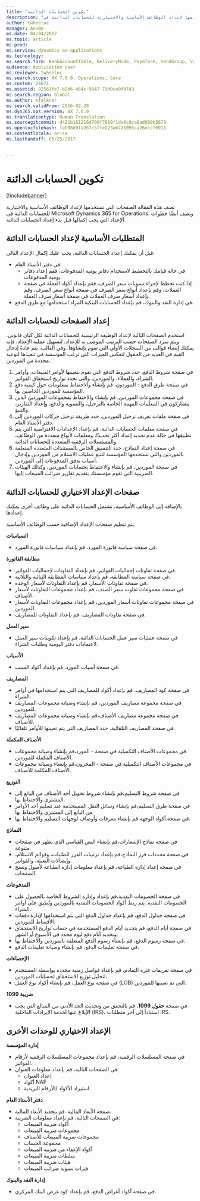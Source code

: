 ```yaml
---
title: "تكوين الحسابات الدائنة"
description: "تصف هذه المقالة الصفحات التي تستخدمها لإعداد الوظائف الأساسية والاختيارية للحسابات الدائنة في Microsoft Dynamics 365 for Operations. وتصف أيضًا خطوات الإعداد التي يجب إكمالها قبل بدء إعداد الحسابات الدائنة."
author: twheeloc
manager: AnnBe
ms.date: 04/04/2017
ms.topic: article
ms.prod: 
ms.service: dynamics-ax-applications
ms.technology: 
ms.search.form: BankAccountTable, DeliveryMode, PaymTerm, VendGroup, VendParameters, VendPaymMode, VendTable
audience: Application User
ms.reviewer: twheeloc
ms.search.scope: AX 7.0.0, Operations, Core
ms.custom: 24671
ms.assetid: 82561fe7-b2d6-464c-9347-79d0ce0f9743
ms.search.region: Global
ms.author: mfalkner
ms.search.validFrom: 2016-02-28
ms.dyn365.ops.version: AX 7.0.0
ms.translationtype: Human Translation
ms.sourcegitcommit: d421b161216d700f7819f1da8c0ca8ad089b5670
ms.openlocfilehash: fab98d9fa267c5ffe223a6721095ca26eccf6911
ms.contentlocale: ar-sa
ms.lasthandoff: 05/25/2017


---
```


# <a name="configure-accounts-payable"></a>تكوين الحسابات الدائنة

[!include[banner](../includes/banner.md)]


تصف هذه المقالة الصفحات التي تستخدمها لإعداد الوظائف الأساسية والاختيارية للحسابات الدائنة في Microsoft Dynamics 365 for Operations. وتصف أيضًا خطوات الإعداد التي يجب إكمالها قبل بدء إعداد الحسابات الدائنة.

<a name="prerequisites-for-accounts-payable-setup"></a>المتطلبات الأساسية لإعداد الحسابات الدائنة
----------------------------------------

قبل أن يمكنك إعداد الحسابات الدائنة، يجب عليك إكمال الإعداد التالي:

-   في دفتر الأستاذ العام:
    -   في حالة قيامك بالتخطيط لاستخدام دفاتر يومية المدفوعات، فقم إعداد دفاتر يومية المدفوعات.
    -   إذا كنت تخطط لإجراء تسويات سعر الصرف، فقم بإعداد أكواد العملة في صفحة العملات، وقم بإعداد أنواع سعر الصرف في صفحة أنواع سعر الصرف، وقم بإعداد أسعار صرف العملات في صفحة أسعار صرف العملة.
-   في إدارة النقد والبنوك، قم بإعداد الحسابات البنكية المراد استخدامها مع طرق الدفع.

## <a name="setup-pages-for-accounts-payable"></a>إعداد الصفحات للحسابات الدائنة

استخدم الصفحات التالية لإعداد الوظيفة الرئيسية للحسابات الدائنة لكل كيان قانوني. ويتم سرد الصفحات حسب الترتيب الموصى به للإعداد. لتسهيل عملية الإعداد، فإنه يمكنك إنشاء قوالب من السجلات الأولى التي تقوم بإنشاؤها. وفي القالب، يتم عادةً إدخال القيم في العديد من الحقول لتعكس الميزات التي ترغب المؤسسة في تنفيذها لنوعية محددة من الموردين.
1.  في صفحة شروط الدفع، حدد شروط الدفع التي تقوم بتعيينها لأوامر المبيعات، وأوامر الشراء، والعملاء، والموردين، والتي تحدد تواريخ استحقاق الفواتير.
2.  في صفحة طرق الدفع - الموردون، قم بإنشاء والاحتفاظ بمعلومات حول كيفية دفع المؤسسة للموردين الخاصين بها.
3.  في صفحة مجموعات الموردين، قم بإنشاء والاحتفاظ بمجموعات الموردين الذين يتشاركون في المعلمات المهمة الخاصة بالترحيل، والتسوية والدفع، وإعداد التقارير، والتنبؤ.
4.  في صفحة ملفات تعريف ترحيل الموردين، حدد طريقة ترحيل حركات الموردين إلى دفتر الأستاذ العام.
5.  في صفحة معلمات الحسابات الدائنة، قم بإعداد الإعدادات الافتراضية التي يتم تطبيقها في حالة عدم تحديد إعداد أكثر تحديدًا، ومعلمات لأنواع متعددة من الوظائف، والمسلسلات الرقمية المتعددة للحسابات الدائنة.
6.  في صفحة إعداد النماذج، حدد التنسيق الخاص بالمستندات المتعددة المتعلقة بالموردين والتي تستخدمها المؤسسة لتتبع عمليات الاستلام من الموردين وإدخال أسباب تدفق المدفوعات إلى الموردين.
7.  في صفحة الموردين، قم بإنشاء والاحتفاظ بحسابات الموردين، وكذلك الهيئات الضريبية التي تقوم مؤسستك بتقديم تقارير ضرائب المبيعات إليها.

## <a name="optional-setup-pages-for-accounts-payable"></a>صفحات الإعداد الاختياري للحسابات الدائنة
بالإضافة إلى الوظائف الأساسية، تشتمل الحسابات الدائنة على وظائف أخرى يمكنك إعدادها.

يتم تنظيم صفحات الإعداد الإضافية حسب الوظائف الأساسية.

**السياسات**
-   في صفحة سياسة فاتورة المورد، قم بإعداد سياسات فاتورة المورد.

**مطابقة الفاتورة**

-   في صفحة تفاوتات إجماليات الفواتير، قم بإعداد التفاوتات لإجماليات الفواتير.
-   في صفحة سياسة المطابقة، قم بإعداد سياسات المطابقة الثنائية والثلاثية.
-   في صفحة تفاوتات الأسعار، قم بإعداد التفاوتات لأسعار الوحدة.
-   في صفحة مجموعات تفاوت سعر الصنف، قم بإعداد مجموعات التفاوتات لأسعار الأصناف.
-   في صفحة مجموعات تفاوتات أسعار الموردين، قم بإعداد مجموعات التفاوتات لأسعار الموردين.
-   في صفحة تفاوتات المصاريف، قم بإعداد التفاوتات للمصاريف.

**سير العمل**

-   في صفحة عمليات سير عمل الحسابات الدائنة، قم بإعداد تكوينات سير العمل لاعتمادات دفتر اليومية وطلبات الشراء.

**الأسباب**

-   في صفحة أسباب المورد، قم بإعداد أكواد السبب.

**المصاريف**

-   في صفحة كود المصاريف، قم بإعداد أكواد للمصاريف التي يتم استخدامها في أوامر الشراء.
-   في صفحة مجموعة مصاريف الموردين، قم بإنشاء وصيانة مجموعات المصاريف للموردين.
-   في صفحة مجموعة مصاريف الأصناف،قم بإنشاء وصيانة مجموعات المصاريف للأصناف.
-   في صفحة المصاريف التلقائية، حدد المصاريف التي يتم تعيينها للأوامر تلقائيًا.

**الأصناف المكملة**

-   في مجموعات الأصناف التكميلية في صفحة - المورد،قم بإنشاء وصيانة مجموعات الأصناف المكملة للموردين.
-   في مجموعات الأصناف التكميلية في صفحة - المخزون،قم بإنشاء وصيانة مجموعات الأصناف المكلمة للأصناف.

**التوزيع**

-   في صفحة شروط التسليم،قم بإنشاء شروط تحويل أحد الأصناف من البائع إلى المشتري والاحتفاظ بها.
-   في صفحة طرق التسليم،قم بإنشاء وسائل النقل المستخدمة عند تسليم أحد الأوامر من البائع إلى المشتري والاحتفاظ بها.
-   في صفحة أكواد الوجهة،قم بإنشاء معرفات وأوصاف لوجهات التسليم والاحتفاظ بها.

**النماذج**

-   في صفحة نماذج الإشعارات،قم بإنشاء النص القياسي الذي يظهر في صفحات متنوعة.
-   في صفحة محددات فرز النماذج،قم بإعداد ترتيبات الفرز للطلبات، وقوائم الاستلام، وإيصالات التعبئة، والفواتير.
-   في صفحة إعداد إدارة الطباعة، قم بإعداد معلومات إدارة الطباعة لأصول ونسخ الصفحات.

**المدفوعات**

-   في صفحة الخصومات النقدية،قم بإعداد وإدارة الشروط الخاصة بالحصول على الخصومات النقدية. يتم ربط أكواد الخصومات النقدية بالموردين وتُطبق على أوامر الشراء.
-   في صفحة جداول الدفع، قم بإعداد جداول الدفع التي يتم استخدامها لإدارة دفعات الأقساط للموردين.
-   في صفحة أيام الدفع، قم بتحديد أيام الدفع المستخدمة في حساب تواريخ الاستحقاق وتحديد أيام دفع ليوم محدد في الأسبوع أو الشهر.
-   في صفحة رسوم الدفع، قم بإنشاء رسوم الدفع المتعلقة بالموردين والاحتفاظ بها.
-   في صفحة تعليمات الدفع، قم بإنشاء وصيانة تعليمات الدفع.

**الإحصاءات**

-   في صفحة تعريفات فترة التقادم، قم بإعداد فواصل زمنية محددة بواسطة المستخدم لتحليل توزيع الاستحقاق لحسابات الموردين.
-   في صفحة نوع العمل، قم بإنشاء أكواد نوع العمل (LOB) التي تم تعيينها للموردين.

**ضريبة 1099**

-   في صفحة **حقول 1099**، قم بالتحقق من وتحديث الحد الأدنى من المبالغ التي يجب الإبلاغ عنها لخدمة الإيرادات الداخلية (IRS)، استناداً إلى آخر متطلبات IRS.

## <a name="optional-setup-for-other-modules"></a>**الإعداد الاختياري للوحدات الأخرى**
**إدارة المؤسسة**

-   في صفحة المسلسلات الرقمية، قم بإعداد مجموعات المسلسلات الرقمية لأرقام الفواتير.
-   في الصفحات التالية، قم بإعداد معلومات العنوان:
    -   إعداد العنوان
    -   أكواد NAF
    -   استيراد الأكواد /الأرقام البريدية

**دفتر الأستاذ العام**

-   صفحة الأبعاد المالية، قم بتحديد الأبعاد المالية.
-   في الصفحات التالية، قم بإعداد معلومات الضريبة:
    -   أكواد ضريبة المبيعات
    -   مجموعات ضريبة المبيعات
    -   مجموعات ضريبة المبيعات للأصناف
    -   مجموعة الحساب
    -   أكواد الإعفاء من ضريبة المبيعات
    -   سلطات ضريبة المبيعات
    -   هيئات ضريبة المبيعات
    -   فترات تسوية ضرائب المبيعات

**إدارة النقد والبنوك**

-   في صفحة أكواد أغراض الدفع، قم بإعداد كود غرض البنك المركزي.






